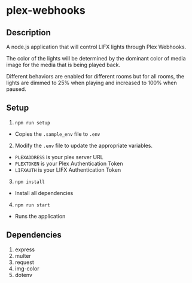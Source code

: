 # plex-webhooks

## Description
A node.js application that will control LIFX lights through Plex Webhooks.

The color of the lights will be determined by the dominant color of media image for the media that is being played back.

Different behaviors are enabled for different rooms but for all rooms, the lights are dimmed to 25% when playing and increased to 100% when paused.

## Setup

1. `npm run setup`
  - Copies the `.sample_env` file to `.env`
2. Modify the `.env` file to update the appropriate variables.
  - `PLEXADDRESS` is your plex server URL
  - `PLEXTOKEN` is your Plex Authentication Token
  - `LIFXAUTH` is your LIFX Authentication Token
3. `npm install`
  - Install all dependencies
4. `npm run start`
  - Runs the application

## Dependencies
1. express
2. multer
3. request
4. img-color
5. dotenv